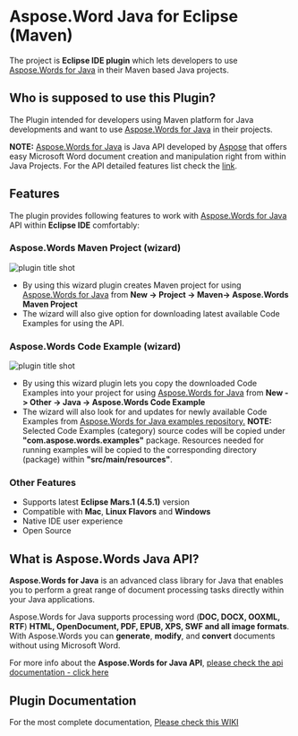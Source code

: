 ﻿# **Aspose.Word Java for Eclipse (Maven)**

The project is **Eclipse IDE plugin**  which lets developers to use [Aspose.Words for Java](https://www.aspose.com/products/words/java) in their Maven based Java projects. 

## Who is supposed to use this **Plugin?**

The Plugin intended for developers using Maven platform for Java developments and want to use [Aspose.Words for Java](https://www.aspose.com/products/words/java) in their projects.

**NOTE:** [Aspose.Words for Java](https://www.aspose.com/products/words/java) is Java API developed by [Aspose](https://www.aspose.com/) that offers easy Microsoft Word document creation and manipulation right from within Java Projects. For the API detailed features list check the [link](https://docs.aspose.com/display/wordsjava/Aspose.Words+Features).

## **Features**

The plugin provides following features to work with [Aspose.Words for Java](https://www.aspose.com/products/words/java) API within **Eclipse IDE** comfortably:

### Aspose.Words Maven Project (wizard)
![plugin title shot](http://i.imgur.com/Q4oWEOp.png)
*   By using this wizard plugin creates Maven project for using [Aspose.Words for Java](https://www.aspose.com/products/words/java) from **New -> Project -> Maven-> Aspose.Words Maven Project**
*   The wizard will also give option for downloading latest available Code Examples for using the API.

### Aspose.Words Code Example (wizard)
![plugin title shot](http://i.imgur.com/9EKXo7f.png)
*   By using this wizard plugin lets you copy the downloaded Code Examples into your project for using [Aspose.Words for Java](https://www.aspose.com/products/words/java) from **New -> Other -> Java -> Aspose.Words Code Example**
*   The wizard will also look for and updates for newly available Code Examples from [Aspose.Words for Java examples repository.](https://github.com/aspose-words/Aspose.Words-for-Java/tree/master/Examples)
     **NOTE:** Selected Code Examples (category) source codes will be copied under **"com.aspose.words.examples"** package. Resources needed for running examples will be copied to the corresponding directory (package) within **"src/main/resources"**.	    

### Other Features

*   Supports latest **Eclipse Mars.1 (4.5.1)** version
*   Compatible with **Mac**, **Linux Flavors** and **Windows**
*   Native IDE user experience
*   Open Source

## What is Aspose.Words Java API?

**Aspose.Words for Java** is an advanced class library for Java that enables you to perform a great range of document processing tasks directly within your Java applications.

Aspose.Words for Java supports processing word (**DOC, DOCX, OOXML, RTF**) **HTML, OpenDocument, PDF, EPUB, XPS, SWF and all image formats**. With Aspose.Words you can **generate**, **modify**, and **convert** documents without using Microsoft Word.

For more info about the **Aspose.Words for Java API**, [please check the api documentation - click here](https://docs.aspose.com/display/wordsjava/Introducing+Aspose.Words+for+Java)

## Plugin Documentation

For the most complete documentation,  [Please check this WIKI](https://docs.aspose.com/display/wordsjava/Aspose.Words+Java+for+Eclipse+(Maven))
